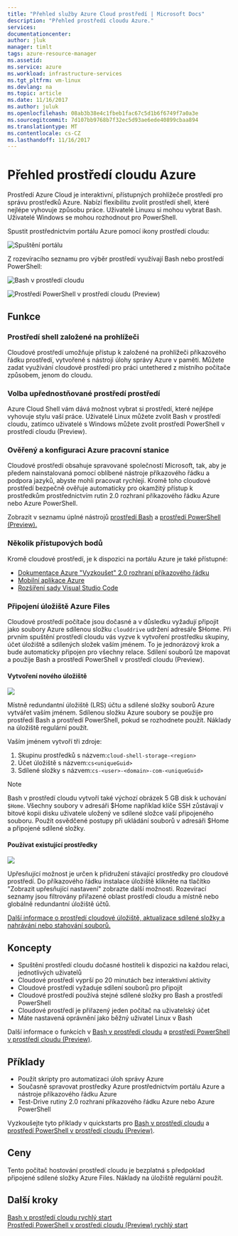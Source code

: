 ```yaml
---
title: "Přehled služby Azure Cloud prostředí | Microsoft Docs"
description: "Přehled prostředí cloudu Azure."
services: 
documentationcenter: 
author: jluk
manager: timlt
tags: azure-resource-manager
ms.assetid: 
ms.service: azure
ms.workload: infrastructure-services
ms.tgt_pltfrm: vm-linux
ms.devlang: na
ms.topic: article
ms.date: 11/16/2017
ms.author: juluk
ms.openlocfilehash: 08ab3b38e4c1fbeb1fac67c5d1b6f6749f7a0a3e
ms.sourcegitcommit: 7d107bb9768b7f32ec5d93ae6ede40899cbaa894
ms.translationtype: MT
ms.contentlocale: cs-CZ
ms.lasthandoff: 11/16/2017
---
```

# <a name="overview-of-azure-cloud-shell"></a>Přehled prostředí cloudu Azure
Prostředí Azure Cloud je interaktivní, přístupných prohlížeče prostředí pro správu prostředků Azure.
Nabízí flexibilitu zvolit prostředí shell, které nejlépe vyhovuje způsobu práce.
Uživatelé Linuxu si mohou vybrat Bash. Uživatelé Windows se mohou rozhodnout pro PowerShell.

Spustit prostřednictvím portálu Azure pomocí ikony prostředí cloudu:

![Spuštění portálu](media/overview/portal-launch-icon.png)

Z rozevíracího seznamu pro výběr prostředí využívají Bash nebo prostředí PowerShell:

![Bash v prostředí cloudu](media/overview/overview-bash-pic.png)

![Prostředí PowerShell v prostředí cloudu (Preview)](media/overview/overview-ps-pic.png)

## <a name="features"></a>Funkce
### <a name="browser-based-shell-experience"></a>Prostředí shell založené na prohlížeči
Cloudové prostředí umožňuje přístup k založené na prohlížeči příkazového řádku prostředí, vytvořené s nástroji úlohy správy Azure v paměti.
Můžete zadat využívání cloudové prostředí pro práci untethered z místního počítače způsobem, jenom do cloudu.

### <a name="choice-of-preferred-shell-experience"></a>Volba upřednostňované prostředí prostředí
Azure Cloud Shell vám dává možnost vybrat si prostředí, které nejlépe vyhovuje stylu vaší práce.
Uživatelé Linux můžete zvolit Bash v prostředí cloudu, zatímco uživatelé s Windows můžete zvolit prostředí PowerShell v prostředí cloudu (Preview).

### <a name="authenticated-and-configured-azure-workstation"></a>Ověřený a konfiguraci Azure pracovní stanice
Cloudové prostředí obsahuje spravované společností Microsoft, tak, aby je předem nainstalovaná pomocí oblíbené nástroje příkazového řádku a podpora jazyků, abyste mohli pracovat rychleji. Kromě toho cloudové prostředí bezpečně ověřuje automaticky pro okamžitý přístup k prostředkům prostřednictvím rutin 2.0 rozhraní příkazového řádku Azure nebo Azure PowerShell.

Zobrazit v seznamu úplné nástrojů [prostředí Bash](features.md#tools) a [prostředí PowerShell (Preview).](features-powershell.md#tools)

### <a name="multiple-access-points"></a>Několik přístupových bodů
Kromě cloudové prostředí, je k dispozici na portálu Azure je také přístupné:
* [Dokumentace Azure "Vyzkoušet" 2.0 rozhraní příkazového řádku](https://docs.microsoft.com/cli/azure/overview?view=azure-cli-latest)
* [Mobilní aplikace Azure](https://azure.microsoft.com/features/azure-portal/mobile-app/)
* [Rozšíření sady Visual Studio Code](https://marketplace.visualstudio.com/items?itemName=ms-vscode.azure-account)

### <a name="connect-your-azure-files-storage"></a>Připojení úložiště Azure Files
Cloudové prostředí počítače jsou dočasné a v důsledku vyžadují připojit jako soubory Azure sdílenou složku `clouddrive` udržení adresáře $Home.
Při prvním spuštění prostředí cloudu vás vyzve k vytvoření prostředku skupiny, účet úložiště a sdílených složek vaším jménem. To je jednorázový krok a bude automaticky připojen pro všechny relace. Sdílení souborů lze mapovat a použije Bash a prostředí PowerShell v prostředí cloudu (Preview).

#### <a name="create-new-storage"></a>Vytvoření nového úložiště
![](media/overview/basic-storage.png)

Místně redundantní úložiště (LRS) účtu a sdílené složky souborů Azure vytvářet vaším jménem. Sdílenou složku Azure soubory se použije pro prostředí Bash a prostředí PowerShell, pokud se rozhodnete použít. Náklady na úložiště regulární použít.

Vaším jménem vytvoří tři zdroje:
1. Skupinu prostředků s názvem:`cloud-shell-storage-<region>`
2. Účet úložiště s názvem:`cs<uniqueGuid>`
3. Sdílené složky s názvem:`cs-<user>-<domain>-com-<uniqueGuid>`

> [!Note]
> Bash v prostředí cloudu vytvoří také výchozí obrázek 5 GB disk k uchování `$Home`. Všechny soubory v adresáři $Home například klíče SSH zůstávají v bitové kopii disku uživatele uložený ve sdílené složce vaší připojeného souboru. Použít osvědčené postupy při ukládání souborů v adresáři $Home a připojené sdílené složky.

#### <a name="use-existing-resources"></a>Používat existující prostředky
![](media/overview/advanced-storage.png)

Upřesňující možnost je určen k přidružení stávající prostředky pro cloudové prostředí.
Do příkazového řádku instalace úložiště klikněte na tlačítko "Zobrazit upřesňující nastavení" zobrazte další možnosti.
Rozevírací seznamy jsou filtrovány přiřazené oblast prostředí cloudu a místně nebo globálně redundantní úložiště účtů.

[Další informace o prostředí cloudové úložiště, aktualizace sdílené složky a nahrávání nebo stahování souborů.](persisting-shell-storage.md)

## <a name="concepts"></a>Koncepty
* Spuštění prostředí cloudu dočasné hostiteli k dispozici na každou relaci, jednotlivých uživatelů
* Cloudové prostředí vyprší po 20 minutách bez interaktivní aktivity
* Cloudové prostředí vyžaduje sdílení souborů pro připojit
* Cloudové prostředí používá stejné sdílené složky pro Bash a prostředí PowerShell
* Cloudové prostředí je přiřazený jeden počítač na uživatelský účet
* Máte nastavená oprávnění jako běžný uživatel Linux v Bash

Další informace o funkcích v [Bash v prostředí cloudu](features.md) a [prostředí PowerShell v prostředí cloudu (Preview)](features-powershell.md).

## <a name="examples"></a>Příklady
* Použít skripty pro automatizaci úloh správy Azure
* Současně spravovat prostředky Azure prostřednictvím portálu Azure a nástroje příkazového řádku Azure
* Test-Drive rutiny 2.0 rozhraní příkazového řádku Azure nebo Azure PowerShell

Vyzkoušejte tyto příklady v quickstarts pro [Bash v prostředí cloudu](quickstart.md) a [prostředí PowerShell v prostředí cloudu (Preview)](quickstart-powershell.md).

## <a name="pricing"></a>Ceny
Tento počítač hostování prostředí cloudu je bezplatná s předpoklad připojené sdílené složky Azure Files. Náklady na úložiště regulární použít.

## <a name="next-steps"></a>Další kroky
[Bash v prostředí cloudu rychlý start](quickstart.md) <br>
[Prostředí PowerShell v prostředí cloudu (Preview) rychlý start](quickstart-powershell.md)